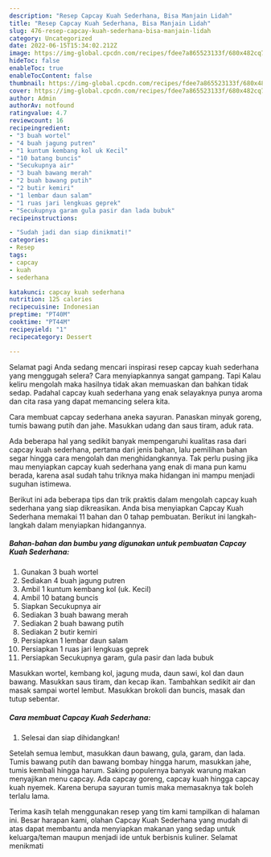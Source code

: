 ```yaml
---
description: "Resep Capcay Kuah Sederhana, Bisa Manjain Lidah"
title: "Resep Capcay Kuah Sederhana, Bisa Manjain Lidah"
slug: 476-resep-capcay-kuah-sederhana-bisa-manjain-lidah
category: Uncategorized
date: 2022-06-15T15:34:02.212Z
image: https://img-global.cpcdn.com/recipes/fdee7a865523133f/680x482cq70/capcay-kuah-sederhana-foto-resep-utama.jpg
hideToc: false
enableToc: true
enableTocContent: false
thumbnail: https://img-global.cpcdn.com/recipes/fdee7a865523133f/680x482cq70/capcay-kuah-sederhana-foto-resep-utama.jpg
cover: https://img-global.cpcdn.com/recipes/fdee7a865523133f/680x482cq70/capcay-kuah-sederhana-foto-resep-utama.jpg
author: Admin
authorAv: notfound
ratingvalue: 4.7
reviewcount: 16
recipeingredient:
- "3 buah wortel"
- "4 buah jagung putren"
- "1 kuntum kembang kol uk Kecil"
- "10 batang buncis"
- "Secukupnya air"
- "3 buah bawang merah"
- "2 buah bawang putih"
- "2 butir kemiri"
- "1 lembar daun salam"
- "1 ruas jari lengkuas geprek"
- "Secukupnya garam gula pasir dan lada bubuk"
recipeinstructions:

- "Sudah jadi dan siap dinikmati!"
categories:
- Resep
tags:
- capcay
- kuah
- sederhana

katakunci: capcay kuah sederhana 
nutrition: 125 calories
recipecuisine: Indonesian
preptime: "PT40M"
cooktime: "PT44M"
recipeyield: "1"
recipecategory: Dessert

---
```



Selamat pagi Anda sedang mencari inspirasi resep capcay kuah sederhana yang menggugah selera? Cara menyiapkannya sangat gampang. Tapi Kalau keliru mengolah maka hasilnya tidak akan memuaskan dan bahkan tidak sedap. Padahal capcay kuah sederhana yang enak selayaknya punya aroma dan cita rasa yang dapat memancing selera kita.


Cara membuat capcay sederhana aneka sayuran. Panaskan minyak goreng, tumis bawang putih dan jahe. Masukkan udang dan saus tiram, aduk rata.

Ada beberapa hal yang sedikit banyak mempengaruhi kualitas rasa dari capcay kuah sederhana, pertama dari jenis bahan, lalu pemilihan bahan segar hingga cara mengolah dan menghidangkannya. Tak perlu pusing jika mau menyiapkan capcay kuah sederhana yang enak di mana pun kamu berada, karena asal sudah tahu triknya maka hidangan ini mampu menjadi suguhan istimewa.


Berikut ini ada beberapa tips dan trik praktis dalam mengolah capcay kuah sederhana yang siap dikreasikan. Anda bisa menyiapkan Capcay Kuah Sederhana memakai 11 bahan dan 0 tahap pembuatan. Berikut ini langkah-langkah dalam menyiapkan hidangannya.

<!--inarticleads1-->

##### Bahan-bahan dan bumbu yang digunakan untuk pembuatan Capcay Kuah Sederhana:

1. Gunakan 3 buah wortel
1. Sediakan 4 buah jagung putren
1. Ambil 1 kuntum kembang kol (uk. Kecil)
1. Ambil 10 batang buncis
1. Siapkan Secukupnya air
1. Sediakan 3 buah bawang merah
1. Sediakan 2 buah bawang putih
1. Sediakan 2 butir kemiri
1. Persiapkan 1 lembar daun salam
1. Persiapkan 1 ruas jari lengkuas geprek
1. Persiapkan Secukupnya garam, gula pasir dan lada bubuk


Masukkan wortel, kembang kol, jagung muda, daun sawi, kol dan daun bawang. Masukkan saus tiram, dan kecap ikan. Tambahkan sedikit air dan masak sampai wortel lembut. Masukkan brokoli dan buncis, masak dan tutup sebentar. 

<!--inarticleads2-->

##### Cara membuat Capcay Kuah Sederhana:


1. Selesai dan siap dihidangkan!

Setelah semua lembut, masukkan daun bawang, gula, garam, dan lada. Tumis bawang putih dan bawang bombay hingga harum, masukkan jahe, tumis kembali hingga harum. Saking populernya banyak warung makan menyajikan menu capcay. Ada capcay goreng, capcay kuah hingga capcay kuah nyemek. Karena berupa sayuran tumis maka memasaknya tak boleh terlalu lama. 

Terima kasih telah menggunakan resep yang tim kami tampilkan di halaman ini. Besar harapan kami, olahan Capcay Kuah Sederhana yang mudah di atas dapat membantu anda menyiapkan makanan yang sedap untuk keluarga/teman maupun menjadi ide untuk berbisnis kuliner. Selamat menikmati
